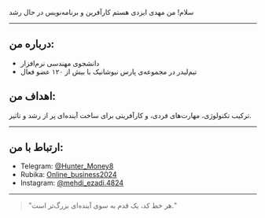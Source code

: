 سلام! من مهدی ایزدی هستم
 کارآفرین و برنامه‌نویس در حال رشد 

---

## درباره من:

- دانشجوی مهندسی نرم‌افزار  
- تیم‌لیدر در مجموعه‌ی پارس نیوشانیک با بیش از ۱۲۰ عضو فعال  

## اهداف من:
ترکیب تکنولوژی، مهارت‌های فردی، و کارآفرینی برای ساخت آینده‌ای پر از رشد و تاثیر.

---

## ارتباط با من:

- Telegram: [@Hunter_Money8](https://t.me/Hunter_Money8)  
- Rubika: [Online_business2024](https://rubika.ir/Online_business2024)  
- Instagram: [@mehdi_ezadi.4824](https://instagram.com/mehdi_ezadi.4824)

---

> "هر خط کد، یک قدم به سوی آینده‌ای بزرگ‌تر است."
